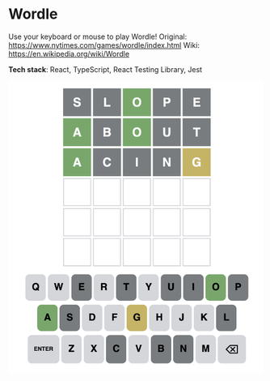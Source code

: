 # Wordle

Use your keyboard or mouse to play Wordle!
Original: https://www.nytimes.com/games/wordle/index.html
Wiki: https://en.wikipedia.org/wiki/Wordle

**Tech stack**: React, TypeScript, React Testing Library, Jest

![Screenshot](public/screenshot.png)
